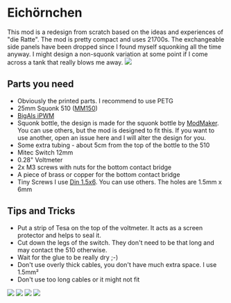 # Eichörnchen
This mod is a redesign from scratch based on the ideas and experiences of "die Ratte". The mod is pretty compact and uses 21700s. 
The exchangeable side panels have been dropped since I found myself squonking all the time anyway. I might design a non-squonk variation
at some point if I come across a tank that really blows me away.
![](https://github.com/johannes-otto/Librecig/blob/master/Eichh%C3%B6rnchen/doc/img/20181005_095217.jpg)

## Parts you need
- Obviously the printed parts. I recommend to use PETG
- 25mm Squonk 510 ([MM150](http://www.modmaker.co.uk/Mod-Making-Supplies/Squonk-Parts/MM510-Squonker-Connector))
- [BigAls iPWM](http://www.bigalsmods.com/Big-Als-Intelligent-PWM-iPWM-2s-6s-wpot_p_12.html)
- Squonk bottle, the design is made for the squonk bottle by [ModMaker](http://www.modmaker.co.uk/Mod-Making-Supplies/Squonk-Parts/MM-Squonker-Bottle-Kit). You can use others, but the mod is designed to fit this. If you want to use another, open an issue here and I will alter the design for you.
- Some extra tubing - about 5cm from the top of the bottle to the 510
- Mitec Switch 12mm
- 0.28" Voltmeter
- 2x M3 screws with nuts for the bottom contact bridge
- A piece of brass or copper for the bottom contact bridge
- Tiny Screws I use [Din 1.5x6](https://minischrauben.com/blech-holzschrauben-linsenkopf--44900.html). You can use others. The holes are 1.5mm x 6mm

## Tips and Tricks
- Put a strip of Tesa on the top of the voltmeter. It acts as a screen protector and helps to seal it.
- Cut down the legs of the switch. They don't need to be that long and may contact the 510 otherwise.
- Wait for the glue to be really dry ;-)
- Don't use overly thick cables, you don't have much extra space. I use 1.5mm²
- Don't use too long cables or it might not fit

![](https://github.com/johannes-otto/Librecig/blob/master/Eichh%C3%B6rnchen/doc/img/20181005_095223.jpg)
![](https://github.com/johannes-otto/Librecig/blob/master/Eichh%C3%B6rnchen/doc/img/20181005_095229.jpg)
![](https://github.com/johannes-otto/Librecig/blob/master/Eichh%C3%B6rnchen/doc/img/20181005_095234.jpg)
![](https://github.com/johannes-otto/Librecig/blob/master/Eichh%C3%B6rnchen/doc/img/20181005_095241.jpg)
